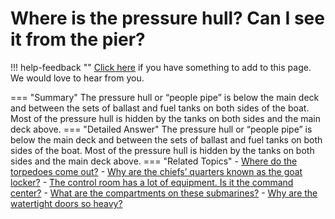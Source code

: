 # Where is the pressure hull? Can I see it from the pier?

!!! help-feedback ""
    [Click here](https://replace.md) if you have something to add to this page. We would love to hear from you.

=== "Summary"
    The pressure hull or “people pipe” is below the main deck and between the sets of ballast and fuel tanks on both sides of the boat. Most of the pressure hull is hidden by the tanks on both sides and the main deck above.
=== "Detailed Answer"
    The pressure hull or “people pipe” is below the main deck and between the sets of ballast and fuel tanks on both sides of the boat.  Most of the pressure hull is hidden by the tanks on both sides and the main deck above.
=== "Related Topics"
    - [Where do the torpedoes come out?](./where-do-the-torpedoes-come-out.md)
    - [Why are the chiefs’ quarters known as the goat locker?](./why-are-the-chiefs-quarters-known-as-the-goat-locker.md)
    - [The control room has a lot of equipment. Is it the command center?](./the-control-room-has-a-lot-of-equipment-is-it-the-command-center.md)
    - [What are the compartments on these submarines?](./what-are-the-compartments-on-these-submarines.md)
    - [Why are the watertight doors so heavy?](./why-are-the-watertight-doors-so-heavy.md)